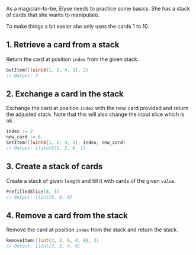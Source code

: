 As a magician-to-be, Elyse needs to practice some basics. She has a stack of cards that she wants to manipulate.

To make things a bit easier she only uses the cards 1 to 10.

## 1. Retrieve a card from a stack

Return the card at position `index` from the given stack.

```go
GetItem([]uint8{1, 2, 4, 1}, 2)
// Output: 4
```

## 2. Exchange a card in the stack

Exchange the card at position `index` with the new card provided and return the adjusted stack.
Note that this will also change the input slice which is ok.

```go
index := 2
new_card := 6
SetItem([]uint8{1, 2, 4, 1}, index, new_card)
// Output: []uint8{1, 2, 6, 1}
```

## 3. Create a stack of cards

Create a stack of given `length` and fill it with cards of the given `value`.

```go
PrefilledSlice(8, 3)
// Output: []int{8, 8, 8}
```

## 4. Remove a card from the stack

Remove the card at position `index` from the stack and return the stack.

```go
RemoveItem([]int{3, 2, 6, 4, 8}, 2)
// Output: []int{3, 2, 4, 8}
```
